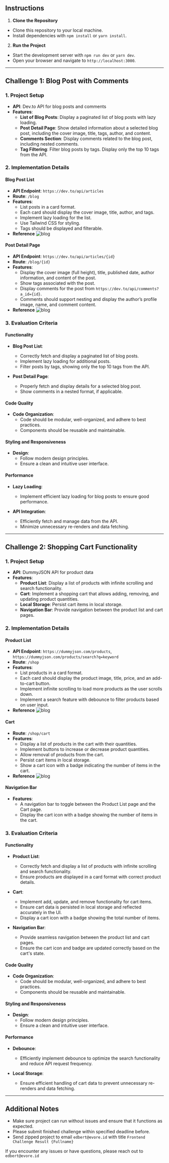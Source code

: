 ## Instructions

1. **Clone the Repository**
  - Clone this repository to your local machine.
  - Install dependencies with `npm install` or `yarn install`.

2. **Run the Project**
  - Start the development server with `npm run dev` or `yarn dev`.
  - Open your browser and navigate to `http://localhost:3000`.

----

## Challenge 1: Blog Post with Comments

### 1. **Project Setup**
- **API**: Dev.to API for blog posts and comments
- **Features**:
    - **List of Blog Posts**: Display a paginated list of blog posts with lazy loading.
    - **Post Detail Page**: Show detailed information about a selected blog post, including the cover image, title, tags, author, and content.
    - **Comments Section**: Display comments related to the blog post, including nested comments.
    - **Tag Filtering**: Filter blog posts by tags. Display only the top 10 tags from the API.

### 2. **Implementation Details**

#### **Blog Post List**
- **API Endpoint**: `https://dev.to/api/articles`
- **Route**: `/blog`
- **Features**:
    - List posts in a card format.
    - Each card should display the cover image, title, author, and tags.
    - Implement lazy loading for the list.
    - Use Tailwind CSS for styling.
    - Tags should be displayed and filterable.
- **Reference**
  ![blog](reference/blog.png)

#### **Post Detail Page**
- **API Endpoint**: `https://dev.to/api/articles/{id}`
- **Route**: `/blog/{id}`
- **Features**:
    - Display the cover image (full height), title, published date, author information, and content of the post.
    - Show tags associated with the post.
    - Display comments for the post from `https://dev.to/api/comments?a_id={id}`.
    - Comments should support nesting and display the author’s profile image, name, and comment content.
- **Reference**
      ![blog](reference/blog-detail.png)

### 3. Evaluation Criteria

#### **Functionality**
- **Blog Post List**:
    - Correctly fetch and display a paginated list of blog posts.
    - Implement lazy loading for additional posts.
    - Filter posts by tags, showing only the top 10 tags from the API.

- **Post Detail Page**:
    - Properly fetch and display details for a selected blog post.
    - Show comments in a nested format, if applicable.

#### **Code Quality**
- **Code Organization**:
    - Code should be modular, well-organized, and adhere to best practices.
    - Components should be reusable and maintainable.

#### **Styling and Responsiveness**
- **Design**:
    - Follow modern design principles.
    - Ensure a clean and intuitive user interface.

#### **Performance**
- **Lazy Loading**:
    - Implement efficient lazy loading for blog posts to ensure good performance.

- **API Integration**:
    - Efficiently fetch and manage data from the API.
    - Minimize unnecessary re-renders and data fetching.


---

## Challenge 2: Shopping Cart Functionality


### 1. **Project Setup**
- **API**: DummyJSON API for product data
- **Features**:
    - **Product List**: Display a list of products with infinite scrolling and search functionality.
    - **Cart**: Implement a shopping cart that allows adding, removing, and updating product quantities.
    - **Local Storage**: Persist cart items in local storage.
    - **Navigation Bar**: Provide navigation between the product list and cart pages.


### 2. **Implementation Details**

#### **Product List**
- **API Endpoint**: `https://dummyjson.com/products`, `https://dummyjson.com/products/search?q=keyword`
- **Route**: `/shop`
- **Features**:
    - List products in a card format.
    - Each card should display the product image, title, price, and an add-to-cart button.
    - Implement infinite scrolling to load more products as the user scrolls down.
    - Implement a search feature with debounce to filter products based on user input.
- **Reference**
  ![blog](reference/shop.png)

#### **Cart**
- **Route**: `/shop/cart`
- **Features**:
    - Display a list of products in the cart with their quantities.
    - Implement buttons to increase or decrease product quantities.
    - Allow removal of products from the cart.
    - Persist cart items in local storage.
    - Show a cart icon with a badge indicating the number of items in the cart.
- **Reference**
  ![blog](reference/shop-cart.png)

#### **Navigation Bar**
- **Features**:
    - A navigation bar to toggle between the Product List page and the Cart page.
    - Display the cart icon with a badge showing the number of items in the cart.

### 3. **Evaluation Criteria**

#### **Functionality**
- **Product List**:
    - Correctly fetch and display a list of products with infinite scrolling and search functionality.
    - Ensure products are displayed in a card format with correct product details.

- **Cart**:
    - Implement add, update, and remove functionality for cart items.
    - Ensure cart data is persisted in local storage and reflected accurately in the UI.
    - Display a cart icon with a badge showing the total number of items.

- **Navigation Bar**:
    - Provide seamless navigation between the product list and cart pages.
    - Ensure the cart icon and badge are updated correctly based on the cart's state.

#### **Code Quality**
- **Code Organization**:
    - Code should be modular, well-organized, and adhere to best practices.
    - Components should be reusable and maintainable.

#### **Styling and Responsiveness**
- **Design**:
    - Follow modern design principles.
    - Ensure a clean and intuitive user interface.

#### **Performance**
- **Debounce**:
    - Efficiently implement debounce to optimize the search functionality and reduce API request frequency.

- **Local Storage**:
    - Ensure efficient handling of cart data to prevent unnecessary re-renders and data fetching.

---

## Additional Notes

- Make sure project can run without issues and ensure that it functions as expected.
- Please submit finished challenge within specified deadline before.
- Send zipped project to email `edbert@evore.id` with title `Frontend Challenge Result {Fullname}`

If you encounter any issues or have questions, please reach out to `edbert@evore.id`
